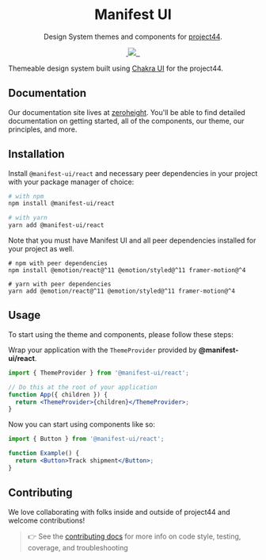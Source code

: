 <p align="center">
  <!-- image here -->
</p>

<h1 align="center">Manifest UI</h1>

<p align="center">Design System themes and components for <a href="https://www.project44.com/" >project44</a>.</p>

<p align="center">
  <a aria-label="npm package" href="https://www.npmjs.com/package/@manifest-ui/react">
    <img alt="" src="https://img.shields.io/npm/v/@manifest-ui/react.svg">
  </a>
  <a aria-label="contributors graph" href="https://github.com/project44/manifest-ui/graphs/contributors">
    <img src="https://img.shields.io/github/contributors/project44/manifest-ui.svg">
  </a>
  <a aria-label="last commit" href="https://github.com/project44/manifest-ui/commits/main">
    <img alt="" src=
  "https://img.shields.io/github/last-commit/project44/manifest-ui.svg">
  </a>
  <a aria-label="license" href="https://github.com/project44/manifest-ui/blob/main/LICENSE">
    <img src="https://img.shields.io/github/license/project44/manifest-ui.svg" alt="">
  </a>
</p>

Themeable design system built using [Chakra UI] for the project44.

## Documentation

Our documentation site lives at [zeroheight]. You'll be able to find detailed documentation on getting started, all of the components, our theme, our principles, and more.

## Installation

Install `@manifest-ui/react` and necessary peer dependencies in your project with your package manager of choice:

```sh
# with npm
npm install @manifest-ui/react

# with yarn
yarn add @manifest-ui/react
```

Note that you must have Manifest UI and all peer dependencies installed for your project as well.

```
# npm with peer dependencies
npm install @emotion/react@^11 @emotion/styled@^11 framer-motion@^4

# yarn with peer dependencies
yarn add @emotion/react@^11 @emotion/styled@^11 framer-motion@^4
```

## Usage

To start using the theme and components, please follow these steps:

Wrap your application with the `ThemeProvider` provided by **@manifest-ui/react**.

```jsx
import { ThemeProvider } from '@manifest-ui/react';

// Do this at the root of your application
function App({ children }) {
  return <ThemeProvider>{children}</ThemeProvider>;
}
```

Now you can start using components like so:

```jsx
import { Button } from '@manifest-ui/react';

function Example() {
  return <Button>Track shipment</Button>;
}
```

## Contributing

We love collaborating with folks inside and outside of project44 and welcome contributions!

> 👉 See the [contributing docs] for more info on code style, testing, coverage, and troubleshooting

[zeroheight]: https://p44design.systems
[chakra ui]: https://chakra-ui.com/
[contributing docs]: CONTRIBUTING.md
